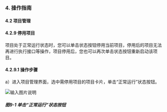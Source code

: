 ### 4. 操作指南

#### 4.2 项目管理

#### 4.2.9 停用项目

项目处于正常运行状态时，您可以单击状态按钮停用当前项目，停用后的项目无法再进行执行接口等操作，项目停用后，您也可以再次单击状态按钮重新启动该项目。

#### 4.2.9.1 操作步骤

a）进入项目管理界面，选中需停用项目的项目卡片，单击“正常运行”状态按钮。

![输入图片说明](../../../../images/SoFlu%EF%BC%88%E5%90%8E%E7%AB%AF%EF%BC%89%E5%BC%80%E5%8F%91%E5%B9%B3%E5%8F%B0/1.%20%E6%9C%80%E6%96%B0%E7%89%88%E6%9C%AC%20-%20%E6%9B%B4%E6%96%B0%E6%97%A5%E6%9C%9F%20-%202022.10.08/4.%20%E6%93%8D%E4%BD%9C%E6%8C%87%E5%8D%97/2.%20%E9%A1%B9%E7%9B%AE%E7%AE%A1%E7%90%86/9-1.png)

##### 图9-1 单击“正常运行”状态按钮
